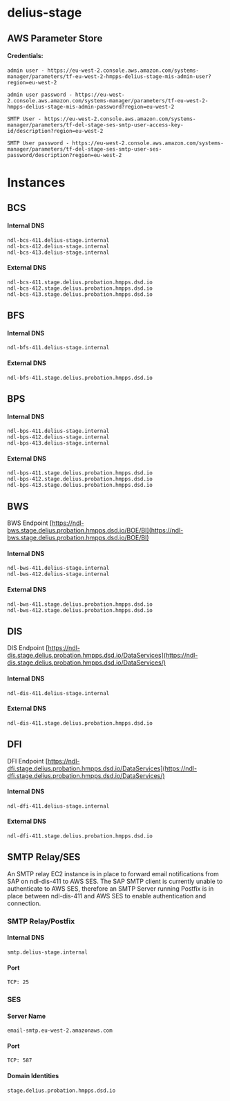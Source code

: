 # delius-stage

## AWS Parameter Store

#### Credentials:

```
admin user - https://eu-west-2.console.aws.amazon.com/systems-manager/parameters/tf-eu-west-2-hmpps-delius-stage-mis-admin-user?region=eu-west-2

admin user password - https://eu-west-2.console.aws.amazon.com/systems-manager/parameters/tf-eu-west-2-hmpps-delius-stage-mis-admin-password?region=eu-west-2

SMTP User - https://eu-west-2.console.aws.amazon.com/systems-manager/parameters/tf-del-stage-ses-smtp-user-access-key-id/description?region=eu-west-2

SMTP User password - https://eu-west-2.console.aws.amazon.com/systems-manager/parameters/tf-del-stage-ses-smtp-user-ses-password/description?region=eu-west-2
```

# Instances

## BCS

#### Internal DNS


```
ndl-bcs-411.delius-stage.internal
ndl-bcs-412.delius-stage.internal
ndl-bcs-413.delius-stage.internal
```

#### External DNS

```
ndl-bcs-411.stage.delius.probation.hmpps.dsd.io
ndl-bcs-412.stage.delius.probation.hmpps.dsd.io
ndl-bcs-413.stage.delius.probation.hmpps.dsd.io
```
## BFS

#### Internal DNS

```
ndl-bfs-411.delius-stage.internal
```

#### External DNS

```
ndl-bfs-411.stage.delius.probation.hmpps.dsd.io
```
## BPS
#### Internal DNS


```
ndl-bps-411.delius-stage.internal
ndl-bps-412.delius-stage.internal
ndl-bps-413.delius-stage.internal
```

#### External DNS

```
ndl-bps-411.stage.delius.probation.hmpps.dsd.io
ndl-bps-412.stage.delius.probation.hmpps.dsd.io
ndl-bps-413.stage.delius.probation.hmpps.dsd.io

```
## BWS
BWS Endpoint [https://ndl-bws.stage.delius.probation.hmpps.dsd.io/BOE/BI](https://ndl-bws.stage.delius.probation.hmpps.dsd.io/BOE/BI)

#### Internal DNS


```
ndl-bws-411.delius-stage.internal
ndl-bws-412.delius-stage.internal
```

#### External DNS

```
ndl-bws-411.stage.delius.probation.hmpps.dsd.io
ndl-bws-412.stage.delius.probation.hmpps.dsd.io
```
## DIS
DIS Endpoint [https://ndl-dis.stage.delius.probation.hmpps.dsd.io/DataServices](https://ndl-dis.stage.delius.probation.hmpps.dsd.io/DataServices/)

#### Internal DNS


```
ndl-dis-411.delius-stage.internal
```

#### External DNS

```
ndl-dis-411.stage.delius.probation.hmpps.dsd.io
```

## DFI
DFI Endpoint [https://ndl-dfi.stage.delius.probation.hmpps.dsd.io/DataServices](https://ndl-dfi.stage.delius.probation.hmpps.dsd.io/DataServices/)

#### Internal DNS


```
ndl-dfi-411.delius-stage.internal
```

#### External DNS

```
ndl-dfi-411.stage.delius.probation.hmpps.dsd.io
```

## SMTP Relay/SES
An SMTP relay EC2 instance is in place to forward email notifications from SAP on ndl-dis-411 to AWS SES. The SAP SMTP client is currently unable to authenticate to AWS SES, therefore an SMTP Server running Postfix is in place between ndl-dis-411 and AWS SES to enable authentication and connection.

### SMTP Relay/Postfix
#### Internal DNS
```
smtp.delius-stage.internal
```
#### Port
```
TCP: 25
```


### SES
#### Server Name
```
email-smtp.eu-west-2.amazonaws.com
```
#### Port
```
TCP: 587
```

#### Domain Identities
```
stage.delius.probation.hmpps.dsd.io
```
